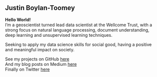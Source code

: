 ## Justin Boylan-Toomey

**Hello World!**  
I’m a geoscientist turned lead data scientist at the Wellcome Trust, with a strong focus on natural language processing, document understanding, deep learning and unsupervised learning techniques. 

Seeking to apply my data science skills for social good, having a positive and meaningful impact on society.  

See my projects on GitHub [here](https://github.com/justinbt1)  
And my blog posts on Medium [here](https://medium.com/@justinboylantoomey)  
Finally on Twitter [here](https://twitter.com/jit_compile)

